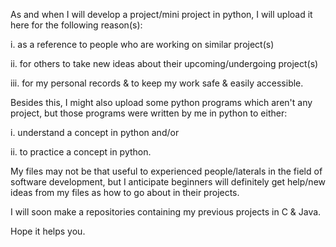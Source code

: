 As and when I will develop a project/mini project in python, I will upload it here for the following reason(s): 

i. as a reference to people who are working on similar project(s)

ii. for others to take new ideas about their upcoming/undergoing project(s)

iii. for my personal records & to keep my work safe & easily accessible.



Besides this, I might also upload some python programs which aren't any project, but those programs were written by me in python to either:

i. understand a concept in python and/or

ii. to practice a concept in python.

My files may not be that useful to experienced people/laterals in the field of software development, but I anticipate beginners will definitely get help/new ideas from my files as how to go about in their projects.

I will soon make a repositories containing my previous projects in C & Java.

Hope it helps you.
